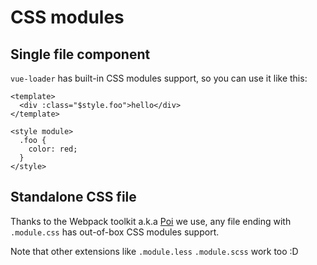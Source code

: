# CSS modules

## Single file component

`vue-loader` has built-in CSS modules support, so you can use it like this:

```vue
<template>
  <div :class="$style.foo">hello</div>
</template>

<style module>
  .foo {
    color: red;
  }
</style> 
```

## Standalone CSS file

Thanks to the Webpack toolkit a.k.a [Poi](https://poi.js.org/#/) we use, any file ending with `.module.css` has out-of-box CSS modules support.

Note that other extensions like `.module.less` `.module.scss` work too :D
